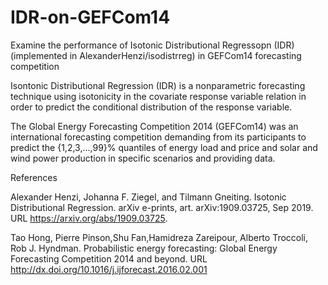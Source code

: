 # IDR-on-GEFCom14
Examine the performance of Isotonic Distributional Regressopn (IDR) (implemented in AlexanderHenzi/isodistrreg) in GEFCom14 forecasting competition

Isontonic Distributional Regression (IDR) is a nonparametric forecasting technique using isotonicity in the covariate response variable relation in
order to predict the conditional distribution of the response variable.

The Global Energy Forecasting Competition 2014 (GEFCom14) was an international forecasting competition demanding from its participants to predict
the {1,2,3,...,99}% quantiles of energy load and price and solar and wind power production in specific scenarios and providing data.

References

Alexander Henzi, Johanna F. Ziegel, and Tilmann Gneiting. Isotonic Distributional Regression. arXiv e-prints, art. arXiv:1909.03725, Sep 2019. URL https://arxiv.org/abs/1909.03725.

Tao Hong, Pierre Pinson,Shu Fan,Hamidreza Zareipour, Alberto Troccoli, Rob J. Hyndman. Probabilistic energy forecasting: Global Energy Forecasting Competition 2014 and beyond. URL http://dx.doi.org/10.1016/j.ijforecast.2016.02.001
